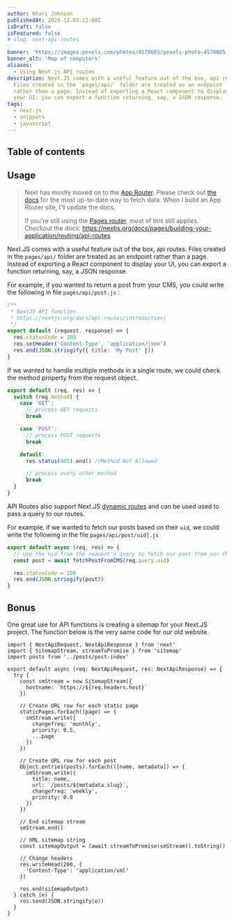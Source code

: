 ```yaml
---
author: Khari Johnson
publishedAt: 2020-12-03:22:00Z
isDraft: false
isFeatured: false
# slug: next-api-routes

banner: 'https://images.pexels.com/photos/4578665/pexels-photo-4578665.jpeg?auto=compress&cs=tinysrgb&dpr=2&h=750&w=1260'
banner_alt: 'Map of computers'
aliases:
  - Using Next.js API routes
description: Next.JS comes with a useful feature out of the box, api routes.
  Files created in the `pages/api/` folder are treated as an endpoint
  rather than a page. Instead of exporting a React component to display
  your UI, you can export a function returning, say, a JSON response.
tags:
  - next.js
  - snippets
  - javascript
---
```


## Table of contents

## Usage

> Next has mostly moved on to the [App Router](https://nextjs.org/docs/app). Please check out [the docs](https://nextjs.org/docs/app) for the most up-to-date way to fetch data.
> When I build an App Router site, I'll update the docs.
>
> If you're still using the [Pages router](https://nextjs.org/docs/pages), most of this still applies. Checkout the docs:
> https://nextjs.org/docs/pages/building-your-application/routing/api-routes

Next.JS comes with a useful feature out of the box, api routes. Files created in the `pages/api/` folder are treated as an endpoint rather than a page. Instead of exporting a React component to display your UI, you can export a function returning, say, a JSON response.

For example, if you wanted to return a post from your CMS, you could write the following in file `pages/api/post.js` :

```js
/**
 * NextJS API function
 * https://nextjs.org/docs/api-routes/introduction)
 */
export default (request, response) => {
  res.statusCode = 200
  res.setHeader('Content-Type', 'application/json')
  res.end(JSON.stringify({ title: 'My Post' }))
}
```

If we wanted to handle multiple methods in a single route, we could check the method property from the request object.

```js
export default (req, res) => {
  switch (req.method) {
    case 'GET':
      // process GET requests
      break

    case 'POST':
      // process POST requests
      break

    default:
      res.status(405).end() //Method Not Allowed

      // process every other method
      break
  }
}
```

API Routes also support Next.JS [dynamic routes](https://nextjs.org/docs/routing/dynamic-routes) and can be used used to pass a query to our routes.

For example, if we wanted to fetch our posts based on their `uid`, we could write the following in the file `pages/api/post/uid].js`

```js
export default async (req, res) => {
  // use the uid from the reauest's query to fetch our post from our CMS
  const post = await fetchPostFromCMS(req.query.uid)

  res.statusCode = 200
  res.end(JSON.stringify(post))
}
```

## Bonus

One great use for API functions is creating a sitemap for your Next.JS project. The function below is the very same code for our old website.

```tsx
import { NextApiRequest, NextApiResponse } from 'next'
import { SitemapStream, streamToPromise } from 'sitemap'
import posts from '../posts/post-index'

export default async (req: NextApiRequest, res: NextApiResponse) => {
  try {
    const smStream = new SitemapStream({
      hostname: `https://${req.headers.host}`
    })

    // Create URL row for each static page
    staticPages.forEach((page) => {
      smStream.write({
        changefreq: 'monthly',
        priority: 0.5,
        ...page
      })
    })

    // Create URL row for each post
    Object.entries(posts).forEach(([name, metadata]) => {
      smStream.write({
        title: name,
        url: `/posts/${metadata.slug}`,
        changefreq: 'weekly',
        priority: 0.9
      })
    })

    // End sitemap stream
    smStream.end()

    // XML sitemap string
    const sitemapOutput = (await streamToPromise(smStream)).toString()

    // Change headers
    res.writeHead(200, {
      'Content-Type': 'application/xml'
    })

    res.end(sitemapOutput)
  } catch (e) {
    res.send(JSON.stringify(e))
  }
}
```
